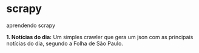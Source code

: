 # scrapy
aprendendo scrapy

<b>1. Notícias do dia:</b>
    Um simples crawler que gera um json com as principais notícias do dia, segundo a Folha de São Paulo.
